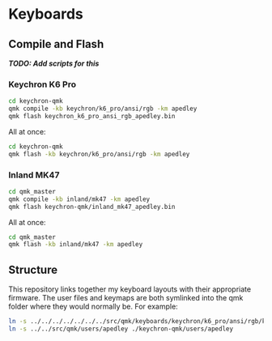 # Keyboards


## Compile and Flash

***TODO: Add scripts for this***

### Keychron K6 Pro
```sh
cd keychron-qmk
qmk compile -kb keychron/k6_pro/ansi/rgb -km apedley
qmk flash keychron_k6_pro_ansi_rgb_apedley.bin
```

All at once:

```bash
cd keychron-qmk
qmk flash -kb keychron/k6_pro/ansi/rgb -km apedley
```

### Inland MK47

```sh
cd qmk_master
qmk compile -kb inland/mk47 -km apedley
qmk flash keychron-qmk/inland_mk47_apedley.bin
```
All at once:

```bash
cd qmk_master
qmk flash -kb inland/mk47 -km apedley
```

## Structure

This repository links together my keyboard layouts with their appropriate firmware. The user files and keymaps are both symlinked into the qmk folder where they would normally be. For example:

```bash
ln -s ../../../../../../../src/qmk/keyboards/keychron/k6_pro/ansi/rgb/keymaps/apedley ./keychron-qmk/keyboards/keychron/k6_pro/ansi/rgb/keymaps/apedley
ln -s ../../src/qmk/users/apedley ./keychron-qmk/users/apedley
```

